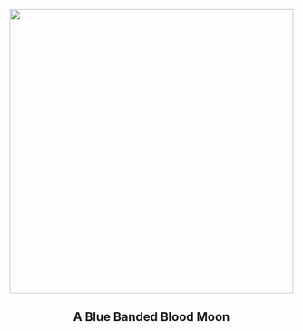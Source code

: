 
<p align="center"><img src="https://apod.nasa.gov/apod/image/2503/LunarEclipseColors_Jin_960.jpg" width="500" height="500"></p>
<h2 align="center"> A Blue Banded Blood Moon </h2>

